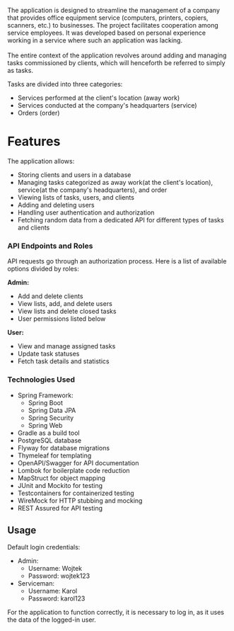 The application is designed to streamline the management of a company that provides office equipment service (computers, printers, copiers, scanners, etc.) to businesses. The project facilitates cooperation among service employees. It was developed based on personal experience working in a service where such an application was lacking.
</br>
</br>
The entire context of the application revolves around adding and managing tasks commissioned by clients, which will henceforth be referred to simply as tasks.
</br>

Tasks are divided into three categories:
 - Services performed at the client's location (away work)
 - Services conducted at the company's headquarters (service)
 - Orders (order)
# Features

The application allows:
- Storing clients and users in a database
- Managing tasks categorized as away work(at the client's location), service(at the company's headquarters), and order
- Viewing lists of tasks, users, and clients
- Adding and deleting users
- Handling user authentication and authorization
- Fetching random data from a dedicated API for different types of tasks and clients

### API Endpoints and Roles

API requests go through an authorization process. Here is a list of available options divided by roles:

**Admin:**
- Add and delete clients
- View lists, add, and delete users
- View lists and delete closed tasks
- User permissions listed below

**User:**
- View and manage assigned tasks
- Update task statuses
- Fetch task details and statistics

### Technologies Used

- Spring Framework:
  - Spring Boot
  - Spring Data JPA
  - Spring Security
  - Spring Web
- Gradle as a build tool
- PostgreSQL database
- Flyway for database migrations
- Thymeleaf for templating
- OpenAPI/Swagger for API documentation
- Lombok for boilerplate code reduction
- MapStruct for object mapping
- JUnit and Mockito for testing
- Testcontainers for containerized testing
- WireMock for HTTP stubbing and mocking
- REST Assured for API testing


## Usage

Default login credentials:
 - Admin:
   - Username: Wojtek
   - Password: wojtek123
 - Serviceman:
   - Username: Karol
   - Password: karol123

For the application to function correctly, it is necessary to log in, as it uses the data of the logged-in user.




